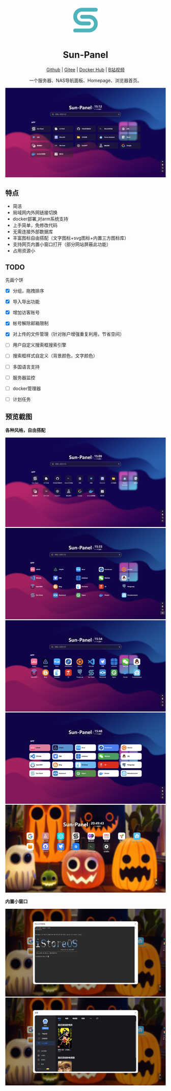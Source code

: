 <div align=center>

<img src="/images/logo.png" width="100" height="100" />

# Sun-Panel

<a href="https://github.com/hslr-s/sun-panel.git">Github</a> | <a href="https://gitee.com/hslr/sun-panel.git">Gitee</a> | <a href="https://hub.docker.com/r/hslr/sun-panel">Docker Hub</a> |  <a href="https://www.bilibili.com/video/BV1AC4y1U7va">B站视频</a>

一个服务器、NAS导航面板、Homepage、浏览器首页。

</div>

![](/images/icon-info-new.png)

## 特点

- 简洁
- 局域网内外网链接切换
- docker部署,对arm系统支持
- 上手简单，免修改代码
- 无需连接外部数据库
- 丰富图标自由搭配（文字图标+svg图标+内置三方图标库）
- 支持网页内置小窗口打开（部分网站屏蔽此功能）
- 占用资源小

## TODO
先画个饼

- [x] 分组，拖拽排序
- [x] 导入导出功能
- [x] 增加访客账号
- [x] 帐号解除邮箱限制
- [x] 对上传的文件管理（针对账户增强重复利用，节省空间）
- [ ] 用户自定义搜索框搜索引擎
- [ ] 搜索框样式自定义（背景颜色，文字颜色）
- [ ] 多国语言支持
- [ ] 服务器监控
- [ ] docker管理器
- [ ] 计划任务





## 预览截图

**各种风格，自由搭配**

![](/images/icon-small-new.png)
![](/images/transparent-info.png)
![](/images/transparent-small.png)
![](/images/solid-color-info.png)
![](/images/full-color-small.jpg)

**内置小窗口**

![](/images/window-ssh.png)
![](/images/window-xunlei.png)